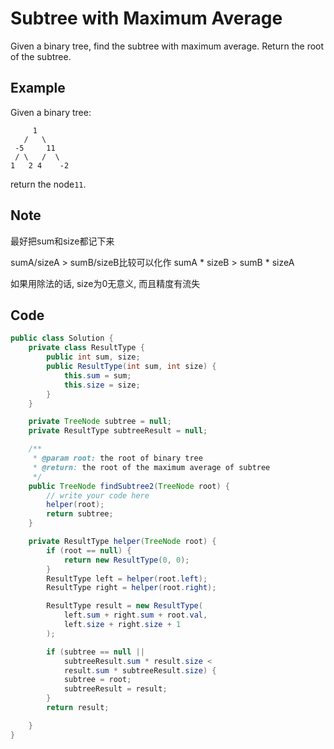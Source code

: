 # Subtree with Maximum Average

Given a binary tree, find the subtree with maximum average. Return the root of the subtree.

## Example

Given a binary tree:

```
     1
   /   \
 -5     11
 / \   /  \
1   2 4    -2
```

return the node`11`.

## Note

最好把sum和size都记下来

sumA/sizeA > sumB/sizeB比较可以化作 sumA \* sizeB > sumB \* sizeA

如果用除法的话, size为0无意义, 而且精度有流失

## Code

```java
public class Solution {
    private class ResultType {
        public int sum, size;
        public ResultType(int sum, int size) {
            this.sum = sum;
            this.size = size;
        }
    }

    private TreeNode subtree = null;
    private ResultType subtreeResult = null;

    /**
     * @param root: the root of binary tree
     * @return: the root of the maximum average of subtree
     */
    public TreeNode findSubtree2(TreeNode root) {
        // write your code here
        helper(root);
        return subtree;
    }

    private ResultType helper(TreeNode root) {
        if (root == null) {
            return new ResultType(0, 0);
        }
        ResultType left = helper(root.left);
        ResultType right = helper(root.right);

        ResultType result = new ResultType(
            left.sum + right.sum + root.val,
            left.size + right.size + 1
        );

        if (subtree == null || 
            subtreeResult.sum * result.size < 
            result.sum * subtreeResult.size) {
            subtree = root;
            subtreeResult = result;
        }
        return result;

    }
}
```
